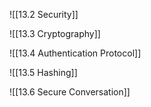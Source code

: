 ![[13.2 Security]]

![[13.3 Cryptography]]

![[13.4 Authentication Protocol]]

![[13.5 Hashing]]

![[13.6 Secure Conversation]]